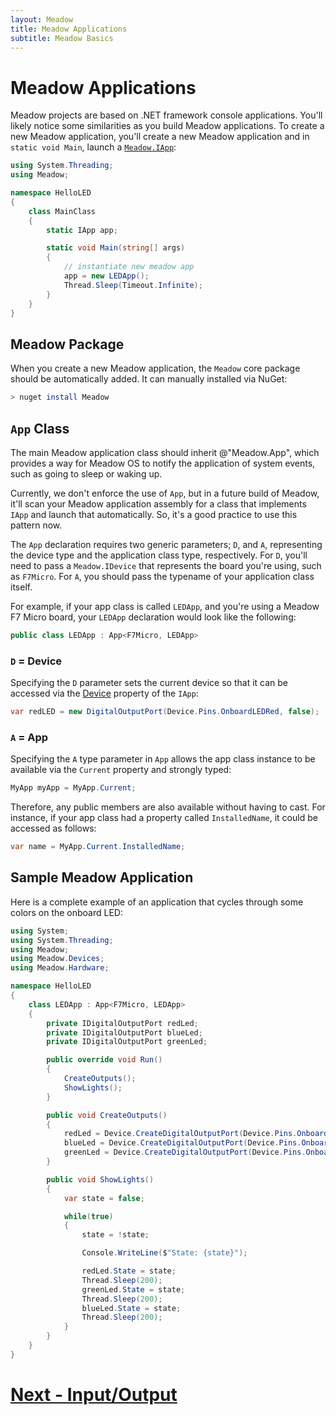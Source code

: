 ```yaml
---
layout: Meadow
title: Meadow Applications
subtitle: Meadow Basics
---
```


# Meadow Applications

Meadow projects are based on .NET framework console applications. You'll likely notice some similarities as you build Meadow applications. To create a new Meadow application, you'll create a new Meadow application and in `static void Main`, launch a [`Meadow.IApp`](xref:Meadow.IApp):

```csharp
using System.Threading;
using Meadow;

namespace HelloLED
{
    class MainClass
    {
        static IApp app;

        static void Main(string[] args)
        {
            // instantiate new meadow app
            app = new LEDApp();
            Thread.Sleep(Timeout.Infinite);
        }
    }
}
```

## Meadow Package

When you create a new Meadow application, the `Meadow` core package should be automatically added. It can manually installed via NuGet:

```bash
> nuget install Meadow
```

## `App` Class

The main Meadow application class should inherit @"Meadow.App", which provides a way for Meadow OS to notify the application of system events, such as going to sleep or waking up.

Currently, we don't enforce the use of `App`, but in a future build of Meadow, it'll scan your Meadow application assembly for a class that implements `IApp` and launch that automatically. So, it's a good practice to use this pattern now.

The `App` declaration requires two generic parameters; `D`, and `A`, representing the device type and the application class type, respectively. For `D`, you'll need to pass a `Meadow.IDevice` that represents the board you're using, such as `F7Micro`. For `A`, you should pass the typename of your application class itself.

For example, if your app class is called `LEDApp`, and you're using a Meadow F7 Micro board, your `LEDApp` declaration would look like the following:

```csharp
public class LEDApp : App<F7Micro, LEDApp>
```

### `D` = Device

Specifying the `D` parameter sets the current device so that it can be accessed via the [Device](xref:Meadow.App.Device) property of the `IApp`:

```csharp
var redLED = new DigitalOutputPort(Device.Pins.OnboardLEDRed, false);
```

### `A` = App

Specifying the `A` type parameter in `App` allows the app class instance to be available via the `Current` property and strongly typed:

```csharp
MyApp myApp = MyApp.Current;
```

Therefore, any public members are also available without having to cast. For instance, if your app class had a property called `InstalledName`, it could be accessed as follows:

```csharp
var name = MyApp.Current.InstalledName;
```

## Sample Meadow Application

Here is a complete example of an application that cycles through some colors on the onboard LED:

```csharp
using System;
using System.Threading;
using Meadow;
using Meadow.Devices;
using Meadow.Hardware;

namespace HelloLED
{
    class LEDApp : App<F7Micro, LEDApp>
    {
        private IDigitalOutputPort redLed;
        private IDigitalOutputPort blueLed;
        private IDigitalOutputPort greenLed;

        public override void Run()
        {
            CreateOutputs();
            ShowLights();
        }

        public void CreateOutputs()
        {
            redLed = Device.CreateDigitalOutputPort(Device.Pins.OnboardLedRed);
            blueLed = Device.CreateDigitalOutputPort(Device.Pins.OnboardLedBlue);
            greenLed = Device.CreateDigitalOutputPort(Device.Pins.OnboardLedGreen);
        }

        public void ShowLights()
        {
            var state = false;

            while(true)
            {
                state = !state;

                Console.WriteLine($"State: {state}");

                redLed.State = state;
                Thread.Sleep(200);
                greenLed.State = state;
                Thread.Sleep(200);
                blueLed.State = state;
                Thread.Sleep(200);
            }
        }
    }
}
```

# [Next - Input/Output](/Meadow/Meadow_Basics/IO/)
